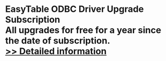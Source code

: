 # EasyTable ODBC Driver Upgrade Subscription<br />All upgrades for free for a year since the date of subscription.<br />[>> Detailed information](https://secure.shareit.com/shareit/product.html?productid=186625&affiliateid=200057808)